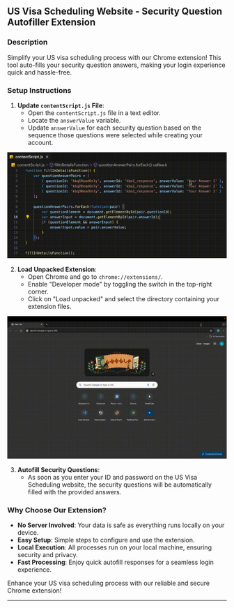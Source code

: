 ## US Visa Scheduling Website - Security Question Autofiller Extension

### Description

Simplify your US visa scheduling process with our Chrome extension! This tool auto-fills your security question answers, making your login experience quick and hassle-free.

### Setup Instructions

1. **Update `contentScript.js` File**:
   - Open the `contentScript.js` file in a text editor.
   - Locate the `answerValue` variable.
   - Update `answerValue` for each security question based on the sequence those questions were selected while creating your account.

![Alt text](IMG_4037.gif)

2. **Load Unpacked Extension**:
   - Open Chrome and go to `chrome://extensions/`.
   - Enable "Developer mode" by toggling the switch in the top-right corner.
   - Click on "Load unpacked" and select the directory containing your extension files.

![Alt text](IMG_4036.gif)

3. **Autofill Security Questions**:
   - As soon as you enter your ID and password on the US Visa Scheduling website, the security questions will be automatically filled with the provided answers.

### Why Choose Our Extension?

- **No Server Involved**: Your data is safe as everything runs locally on your device.
- **Easy Setup**: Simple steps to configure and use the extension.
- **Local Execution**: All processes run on your local machine, ensuring security and privacy.
- **Fast Processing**: Enjoy quick autofill responses for a seamless login experience.

Enhance your US visa scheduling process with our reliable and secure Chrome extension!

---

